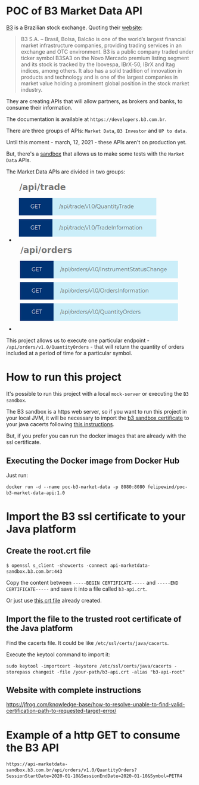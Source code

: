# POC of B3 Market Data API 


[B3](http://www.b3.com.br/en_us/) is a Brazilian stock exchange. Quoting their [website](http://www.b3.com.br/en_us/b3/about/who-we-are/):
> B3 S.A. – Brasil, Bolsa, Balcão is one of the world’s largest financial market infrastructure companies, providing trading services in an exchange and OTC environment. B3 is a public company traded under ticker symbol B3SA3 on the Novo Mercado premium listing segment and its stock is tracked by the Ibovespa, IBrX-50, IBrX and Itag indices, among others. It also has a solid tradition of innovation in products and technology and is one of the largest companies in market value holding a prominent global position in the stock market industry.

They are creating APIs that will allow partners, as brokers and banks, to consume their information.

The documentation is available at `https://developers.b3.com.br`.

There are three groups of APIs: `Market Data`, `B3 Investor` and `UP to data`.

Until this moment - march, 12, 2021 - these APIs aren't on production yet.

But, there's a [sandbox](https://developers.b3.com.br/sandbox) that allows us to make some tests with the `Market Data` APIs.

The Market Data APIs are divided in two groups: 
- ![image](./docs/images/market-data-trade-api.png)
- ![image](./docs/images/market-data-orders-api.png)

This project allows us to execute one particular endpoint - `/api/orders/v1.0/QuantityOrders` - that will return the quantity of orders included at a period of time for a particular symbol.


# How to run this project

It's possible to run this project with a local `mock-server` or executing the `B3 sandbox`.

The B3 sandbox is a https web server, so if you want to run this project in your local JVM, it will be necessary to import the [b3 sandbox certificate](./api-client/certificates/b3-api.crt) to your java cacerts following [this instructions](#Import-the-B3-ssl-certificate-to-your-Java-platform).

But, if you prefer you can run the docker images that are already with the ssl certificate.


## Executing the Docker image from Docker Hub

Just run:
```
docker run -d --name poc-b3-market-data -p 8080:8080 felipewind/poc-b3-market-data-api:1.0
```




# Import the B3 ssl certificate to your Java platform

## Create the root.crt file

```
$ openssl s_client -showcerts -connect api-marketdata-sandbox.b3.com.br:443
```

Copy the content between `-----BEGIN CERTIFICATE-----` and `-----END CERTIFICATE-----` and save it into a file called `b3-api.crt`.

Or just use [this crt file](./certificates/b3-api.crt) already created.

## Import the file to the trusted root certificate of the Java platform

Find the cacerts file. It could be like `/etc/ssl/certs/java/cacerts`.

Execute the keytool command to import it:
```
sudo keytool -importcert -keystore /etc/ssl/certs/java/cacerts -storepass changeit -file /your-path/b3-api.crt -alias "b3-api-root"
```

## Website with complete instructions
https://jfrog.com/knowledge-base/how-to-resolve-unable-to-find-valid-certification-path-to-requested-target-error/    


# Example of a http GET to consume the B3 API

```
https://api-marketdata-sandbox.b3.com.br/api/orders/v1.0/QuantityOrders?SessionStartDate=2020-01-10&SessionEndDate=2020-01-10&Symbol=PETR4
```
